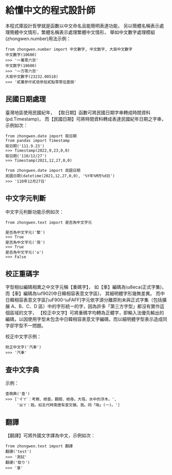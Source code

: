 # 給懂中文的程式設計師

本程式庫設計哲學就是函數以中文命名且能簡明表達功能，
另以簡體名稱表示處理簡體中文情形，繁體名稱表示處理繁體中文情形，
舉如中文數字處理模組(zhongwen.number)用法示例： 

    from zhongwen.number import 中文數字, 中文数字, 大寫中文數字
    中文數字(10600)
    >>> '一萬零六百'
    中文数字(10600)
    >>> '一万零六百'
    大寫中文數字(23232.00518)
    >>> '貳萬參仟貳佰參拾貳點零零伍壹捌'

## 民國日期處理

臺灣地區使用民國紀年，
【取日期】函數可將民國日期字串轉成時間資料(pd.Timestamp)，
而【民國日期】可將時間資料轉成表達民國紀年日期之字串，示例如次：

    from zhongwen.date import 取日期
    from pandas import Timestamp
    取日期('111.9.23')
    >>> Timestamp(2022,9,23,0,0)
    取日期('110/12/27')
    >>> Timestamp(2021,12,27,0,0)

    from zhongwen.date import 民國日期
    民國日期(datetime(2021,12,27,0,0), '%Y年%M月%d日')
    >>> '110年12月27日'

## 中文字元判斷

中文字元判斷功能示例如次：

    from zhongwen.text import 是否為中文字元

    是否為中文字元('繁')
    >>> True
    是否為中文字元('简')
    >>> True
    是否為中文字元('a')
    >>> False

## 校正重碼字

字型相似編碼相異之中文字元稱【重碼字】，
如【車】編碼為\u8eca(正式字集)，
而【車】編碼為\uf902(中日韓相容表意文字區)，
其細明體字形幾無差異。
而中日韓相容表意文字區[\uF900-\uFAFF]字元依字源分離原則未與正式字集（包括擴展 A、B、C、D 區）中的字形統一的字，因為許多「第三方字型」都沒有實作這個區域的文字，
【校正中文字】可將重碼字均轉為正體字，即輸入法優先輸出的編碼，以因使用字型未包含中日韓相容表意文字編碼，而以細明體字型表示造成同字卻字型不一問題。

校正中文字示例：

    校正中文字('汽車')
    >>> '汽車'

## 查中文字典

示例：

    查萌典('查')
    >>> ['ㄔㄚˊ：考察、檢查。翻閱、檢尋。大筏，水中的浮木。', 
         'ㄓㄚ：姓。如五代時南唐有查文徽。我。同「咱」(一)。']


## 翻譯

【翻譯】可將外國文字譯為中文，示例如次：

    from zhongwen.text import 翻譯
    翻譯('test')
    >>> '測試'
    翻譯('取り')
    >>> '拿'
